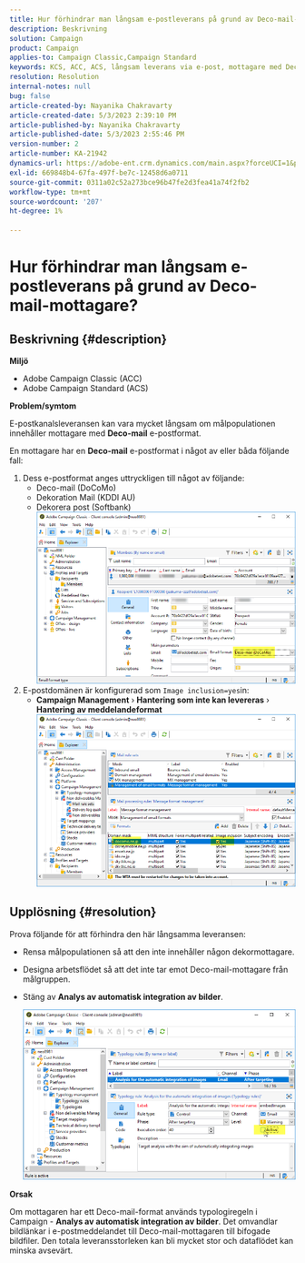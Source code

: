 ```yaml
---
title: Hur förhindrar man långsam e-postleverans på grund av Deco-mail-mottagare?
description: Beskrivning
solution: Campaign
product: Campaign
applies-to: Campaign Classic,Campaign Standard
keywords: KCS, ACC, ACS, långsam leverans via e-post, mottagare med Deco-e-postformat, prestanda, dataflöde
resolution: Resolution
internal-notes: null
bug: false
article-created-by: Nayanika Chakravarty
article-created-date: 5/3/2023 2:39:10 PM
article-published-by: Nayanika Chakravarty
article-published-date: 5/3/2023 2:55:46 PM
version-number: 2
article-number: KA-21942
dynamics-url: https://adobe-ent.crm.dynamics.com/main.aspx?forceUCI=1&pagetype=entityrecord&etn=knowledgearticle&id=707ebc3c-c0e9-ed11-a7c6-6045bd006b25
exl-id: 669848b4-67fa-497f-be7c-12458d6a0711
source-git-commit: 0311a02c52a273bce96b47fe2d3fea41a74f2fb2
workflow-type: tm+mt
source-wordcount: '207'
ht-degree: 1%

---
```


# Hur förhindrar man långsam e-postleverans på grund av Deco-mail-mottagare?

## Beskrivning {#description}


<b>Miljö</b>

- Adobe Campaign Classic (ACC)
- Adobe Campaign Standard (ACS)


<b>Problem/symtom</b>

E-postkanalsleveransen kan vara mycket långsam om målpopulationen innehåller mottagare med <b>Deco-mail</b> e-postformat.

En mottagare har en <b>Deco-mail</b> e-postformat i något av eller båda följande fall:

1. Dess e-postformat anges uttryckligen till något av följande:
   - Deco-mail (DoCoMo)
   - Dekoration Mail (KDDI AU)
   - Dekorera post (Softbank)         ![](assets/___727ebc3c-c0e9-ed11-a7c6-6045bd006b25___.png)
2. E-postdomänen är konfigurerad som `Image inclusion=yes`in:
   - <b>Campaign Management</b> › <b>Hantering som inte kan levereras</b> › <b>Hantering av meddelandeformat</b>        ![](assets/___c4d8b442-c0e9-ed11-a7c6-6045bd006b25___.png)



## Upplösning {#resolution}


Prova följande för att förhindra den här långsamma leveransen:

- Rensa målpopulationen så att den inte innehåller någon dekormottagare.
- Designa arbetsflödet så att det inte tar emot Deco-mail-mottagare från målgruppen.
- Stäng av <b>Analys av automatisk integration av bilder</b>.


  ![](assets/6f31278e-55e4-ed11-a7c7-6045bd006b4b.png)


<b>Orsak</b>

Om mottagaren har ett Deco-mail-format används typologiregeln i Campaign - <b>Analys av automatisk integration av bilder</b>. Det omvandlar bildlänkar i e-postmeddelandet till Deco-mail-mottagaren till bifogade bildfiler. Den totala leveransstorleken kan bli mycket stor och dataflödet kan minska avsevärt.
